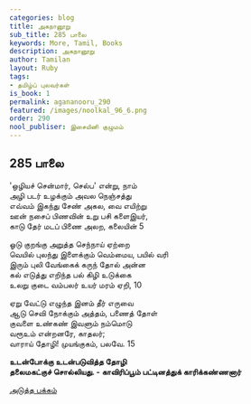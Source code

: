 ```yaml
---
categories: blog
title: அகநானூறு
sub_title: 285 பாலை
keywords: More, Tamil, Books
description: அகநானூறு
author: Tamilan
layout: Ruby
tags:
- தமிழ்ப் புலவர்கள்
is_book: 1
permalink: agananooru_290
featured: /images/noolkal_96_6.png
order: 290
nool_publiser: இசையினி குழுமம்
---
```



## 285 பாலை

'ஒழியச் சென்மார், செல்ப' என்று, நாம்  
அழி படர் உழக்கும் அவல நெஞ்சத்து  
எவ்வம் இகந்து சேண் அகல, வை எயிற்று  
ஊன் நசைப் பிணவின் உறு பசி களைஇயர்,  
காடு தேர் மடப் பிணை அலற, கலையின் 5

ஓடு குறங்கு அறுத்த செந்நாய் ஏற்றை  
வெயில் புலந்து இளைக்கும் வெம்மைய, பயில் வரி  
இரும் புலி வேங்கைக் கருந் தோல் அன்ன  
கல் எடுத்து எறிந்த பல் கிழி உடுக்கை  
உலறு குடை வம்பலர் உயர் மரம் ஏறி, 10

ஏறு வேட்டு எழுந்த இனம் தீர் எருவை  
ஆடு செவி நோக்கும் அத்தம், பணைத் தோள்  
குவளை உண்கண் இவளும் நம்மொடு  
வரூஉம் என்றனரே, காதலர்;  
வாராய் தோழி! முயங்குகம், பலவே. 15

**உடன்போக்கு உடன்படுவித்த தோழி  
தலைமகட்குச் சொல்லியது. - காவிரிப்பூம் பட்டினத்துக் காரிக்கண்ணனார்**

[அடுத்த பக்கம்](agananooru_291)